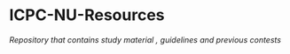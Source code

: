 # ICPC-NU-Resources
###### Repository that contains study material , guidelines and previous contests
